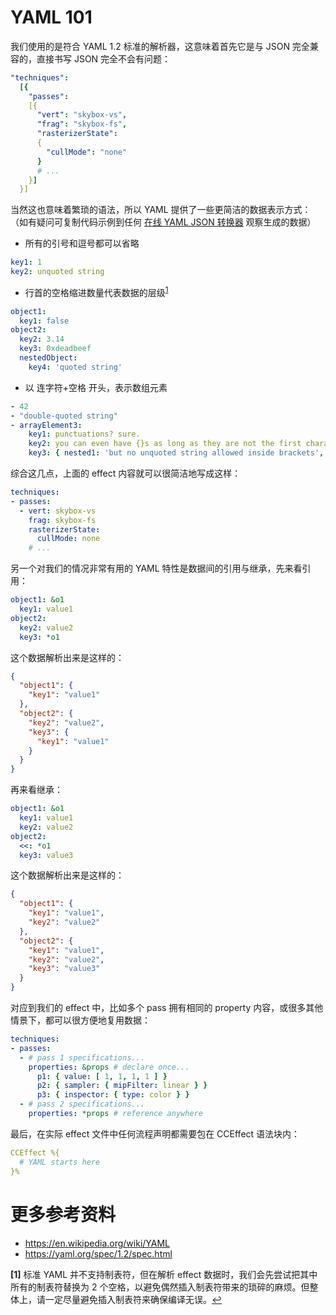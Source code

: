 # YAML 101
我们使用的是符合 YAML 1.2 标准的解析器，这意味着首先它是与 JSON 完全兼容的，直接书写 JSON 完全不会有问题：

```yaml
"techniques":
  [{
    "passes":
    [{
      "vert": "skybox-vs",
      "frag": "skybox-fs",
      "rasterizerState":
      {
        "cullMode": "none"
      }
      # ...
    }]
  }]
```

当然这也意味着繁琐的语法，所以 YAML 提供了一些更简洁的数据表示方式：<br>
（如有疑问可复制代码示例到任何 [在线 YAML JSON 转换器](https://codebeautify.org/yaml-to-json-xml-csv) 观察生成的数据）

* 所有的引号和逗号都可以省略

```yaml
key1: 1
key2: unquoted string
```

* 行首的空格缩进数量代表数据的层级<sup id="a1">[1](#f1)</sup>

```yaml
object1:
  key1: false
object2:
  key2: 3.14
  key3: 0xdeadbeef
  nestedObject:
    key4: 'quoted string'
```

* 以 连字符+空格 开头，表示数组元素

```yaml
- 42
- "double-quoted string"
- arrayElement3:
    key1: punctuations? sure.
    key2: you can even have {}s as long as they are not the first character
    key3: { nested1: 'but no unquoted string allowed inside brackets', nested2: 'also notice the comma is back too' }
```

综合这几点，上面的 effect 内容就可以很简洁地写成这样：

```yaml
techniques:
- passes:
  - vert: skybox-vs
    frag: skybox-fs
    rasterizerState:
      cullMode: none
    # ...
```

另一个对我们的情况非常有用的 YAML 特性是数据间的引用与继承，先来看引用：

```yaml
object1: &o1
  key1: value1
object2:
  key2: value2
  key3: *o1
```

这个数据解析出来是这样的：

```json
{
  "object1": {
    "key1": "value1"
  },
  "object2": {
    "key2": "value2",
    "key3": {
      "key1": "value1"
    }
  }
}
```

再来看继承：

```yaml
object1: &o1
  key1: value1
  key2: value2
object2:
  <<: *o1
  key3: value3
```

这个数据解析出来是这样的：

```json
{
  "object1": {
    "key1": "value1",
    "key2": "value2"
  },
  "object2": {
    "key1": "value1",
    "key2": "value2",
    "key3": "value3"
  }
}
```

对应到我们的 effect 中，比如多个 pass 拥有相同的 property 内容，或很多其他情景下，都可以很方便地复用数据：

```yaml
techniques:
- passes:
  - # pass 1 specifications...
    properties: &props # declare once...
      p1: { value: [ 1, 1, 1, 1 ] }
      p2: { sampler: { mipFilter: linear } }
      p3: { inspector: { type: color } }
  - # pass 2 specifications...
    properties: *props # reference anywhere
```

最后，在实际 effect 文件中任何流程声明都需要包在 CCEffect 语法块内：
```yaml
CCEffect %{
  # YAML starts here
}%
```

# 更多参考资料
* https://en.wikipedia.org/wiki/YAML
* https://yaml.org/spec/1.2/spec.html

<b id="f1">[1]</b> 标准 YAML 并不支持制表符，但在解析 effect 数据时，我们会先尝试把其中所有的制表符替换为 2 个空格，以避免偶然插入制表符带来的琐碎的麻烦。但整体上，请一定尽量避免插入制表符来确保编译无误。[↩](#a1)<br>
